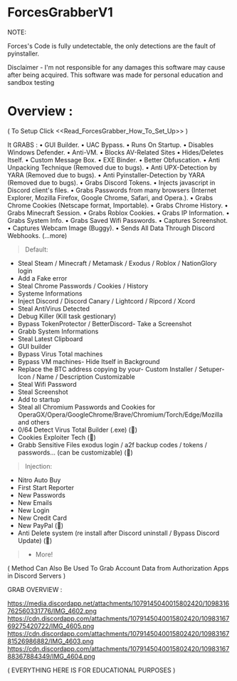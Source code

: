 # ForcesGrabberV1

NOTE:

Forces's Code is fully undetectable, the only detections are the fault of pyinstaller.


Disclaimer - I'm not responsible for any damages this software may cause after being acquired. This software was made for personal education and sandbox testing




# Overview :

( To Setup Click <<Read_ForcesGrabber_How_To_Set_Up>> )


It GRABS :
• GUI Builder.
• UAC Bypass.
• Runs On Startup.
• Disables Windows Defender.
• Anti-VM.
• Blocks AV-Related Sites
• Hides/Deletes Itself.
• Custom Message Box.
• EXE Binder.
• Better Obfuscation.
• Anti Unpacking Technique (Removed due to bugs).
• Anti UPX-Detection by YARA (Removed due to bugs).
• Anti Pyinstaller-Detection by YARA (Removed due to bugs).
• Grabs Discord Tokens.
• Injects javascript in Discord client's files.
• Grabs Passwords from many browsers (Internet Explorer, Mozilla Firefox, Google Chrome, Safari, and Opera.).
• Grabs Chrome Cookies (Netscape format, Importable).
• Grabs Chrome History.
• Grabs Minecraft Session.
• Grabs Roblox Cookies.
• Grabs IP Information.
• Grabs System Info.
• Grabs Saved Wifi Passwords.
• Captures Screenshot.
• Captures Webcam Image (Buggy).
• Sends All Data Through Discord Webhooks.
(...more)

> Default:

- Steal Steam / Minecraft / Metamask / Exodus / Roblox / NationGlory login
- Add a Fake error
- Steal Chrome Passwords / Cookies / History
- Systeme Informations
- Inject Discord / Discord Canary / Lightcord / Ripcord / Xcord
- Steal AntiVirus Detected
- Debug Killer (Kill task gestionary)
- Bypass TokenProtector / BetterDiscord- Take a Screenshot
- Grabb System Informations
- Steal Latest Clipboard
- GUI builder
- Bypass Virus Total machines
- Bypass VM machines- Hide Itself in Background
- Replace the BTC address copying by your- Custom Installer / Setuper- Icon / Name / Description Customizable
- Steal Wifi Password
- Steal Screenshot
- Add to startup
- Steal all Chromium Passwords and Cookies for OperaGX/Opera/GoogleChrome/Brave/Chromium/Torch/Edge/Mozilla and others
- 0/64 Detect Virus Total Builder (.exe) (💎)
- Cookies Exploiter Tech (💎)
- Grabb Sensitive Files exodus login / a2f backup codes / tokens / passwords... (can be customizable) (💎)


> Injection:

- Nitro Auto Buy
- First Start Reporter
- New Passwords
- New Emails
- New Login
- New Credit Card
- New PayPal (💎)
- Anti Delete system (re install after Discord uninstall /  Bypass Discord Update) (💎)



> + More!

( Method Can Also Be Used To Grab Account Data from Authorization Apps in Discord Servers )

GRAB OVERVIEW :


https://media.discordapp.net/attachments/1079145040015802420/1098316762560331776/IMG_4602.png
https://cdn.discordapp.com/attachments/1079145040015802420/1098316769275420722/IMG_4605.png
https://cdn.discordapp.com/attachments/1079145040015802420/1098316781526986882/IMG_4603.png
https://cdn.discordapp.com/attachments/1079145040015802420/1098316788367884349/IMG_4604.png





( EVERYTHING HERE IS FOR EDUCATIONAL PURPOSES )
